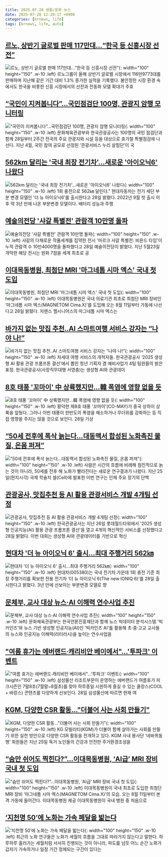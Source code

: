 ```yaml
---
title: 2025.07.28 생활/문화 뉴스
date: 2025-07-28 12:20:17 +0900
categories: [krnews, life]
tags: [krnews, life, auto]
---
```

## [르노, 상반기 글로벌 판매 117만대…“한국 등 신흥시장 선전”](https://n.news.naver.com/mnews/article/011/0004514233)

![르노, 상반기 글로벌 판매 117만대…“한국 등 신흥시장 선전”](https://mimgnews.pstatic.net/image/origin/011/2025/07/28/4514233.jpg?type=nf220_150){: width="100" height="150" .w-10 .left}
르노그룹이 올해 상반기 글로벌 시장에서 116만9773대를 판매하며 지난해 같은 기간 대비 1.3% 증가한 실적을 기록했다. 불안정한 시장 환경 속에서도 한국을 비롯한 신흥 시장에서의 선전과 전동화 모델 확대가 주효

## [“국민이 지켜봅니다”…국민점검단 100명, 관광지 암행 모니터링](https://n.news.naver.com/mnews/article/081/0003561409)

![“국민이 지켜봅니다”…국민점검단 100명, 관광지 암행 모니터링](https://mimgnews.pstatic.net/image/origin/081/2025/07/28/3561409.jpg?type=nf220_150){: width="100" height="150" .w-10 .left}
문화체육관광부와 한국관광공사는 100명의 국민 점검단과 함께 28일부터 2주간 전국의 주요 관광지와 시설 등을 대상으로 휴가철 특별점검에 나선다. 지난 4월, 국민 참여 공모로 선정된 ‘관광서비스 누리 살핌단’이 국

## [562km 달리는 '국내 최장 전기차'…새로운 '아이오닉6' 나왔다](https://n.news.naver.com/mnews/article/015/0005163427)

![562km 달리는 '국내 최장 전기차'…새로운 '아이오닉6' 나왔다](https://mimgnews.pstatic.net/image/origin/015/2025/07/28/5163427.jpg?type=nf220_150){: width="100" height="150" .w-10 .left}
1회 충전으로 562㎞ 달린다." 현대자동차는 전기 세단 부분 변경 모델인 '더 뉴 아이오닉6'를 출시한다고 28일 밝혔다. 2022년 9월 첫 출시 이후 약 3년 만에 나온 부분변경 모델이다. 배터리 성능과 주행

## [예술의전당 '샤갈 특별전' 관람객 10만명 돌파](https://n.news.naver.com/mnews/article/277/0005628852)

![예술의전당 '샤갈 특별전' 관람객 10만명 돌파](https://mimgnews.pstatic.net/image/origin/277/2025/07/28/5628852.jpg?type=nf220_150){: width="100" height="150" .w-10 .left}
샤갈의 다채로운 작품세계를 집약한 전시 '마르크 샤갈 특별전: 비욘드 타임'이 누적 관람객 수 10만4000명을 돌파했다고 28일 예술의전당이 밝혔다. 지난 5월23일 개막한 해당 전시는 원화 7점을 세계 최초로 공

## [이대목동병원, 최첨단 MRI '마그네톰 시마 엑스' 국내 첫 도입](https://n.news.naver.com/mnews/article/014/0005383255)

![이대목동병원, 최첨단 MRI '마그네톰 시마 엑스' 국내 첫 도입](https://mimgnews.pstatic.net/image/origin/014/2025/07/28/5383255.jpg?type=nf220_150){: width="100" height="150" .w-10 .left}
이대목동병원은 국내 의료기관 최초로 최첨단 MRI 장비인 ‘마그네톰 시마 엑스(MAGNETOM Cima.X)’를 도입해 오는 8월 11일부터 가동에 나선다고 28일 밝혔다. 지멘스 헬시니어스의 마그네톰 시마 엑스는

## [바가지 없는 맛집 추천..AI 스마트여행 서비스 강자는 “나야 나!”](https://n.news.naver.com/mnews/article/016/0002505707)

![바가지 없는 맛집 추천..AI 스마트여행 서비스 강자는 “나야 나!”](https://mimgnews.pstatic.net/image/origin/016/2025/07/28/2505707.jpg?type=nf220_150){: width="100" height="150" .w-10 .left}
차세대 여행 서비스의 개척자들. 한국관광공사 ‘2025 생성형 AI 활용 관광 프롬프톤 결선’에서 뽑힌 청년 기획자 겸 예비사업가 4팀 팀원들의 밝은 표정. 한국관광공사(사장직무대행 서영충)는 생성형 AI와 관광데이

## [8호 태풍 '꼬마이' 中 상륙했지만…韓 폭염에 영향 없을 듯](https://n.news.naver.com/mnews/article/421/0008396394)

![8호 태풍 '꼬마이' 中 상륙했지만…韓 폭염에 영향 없을 듯](https://mimgnews.pstatic.net/image/origin/421/2025/07/28/8396394.jpg?type=nf220_150){: width="100" height="150" .w-10 .left}
황덕현 제8호 태풍 '꼬마이'(CO-MAY)가 중국 상하이 상륙을 앞뒀다. 그러나 이번 태풍이 한반도의 폭염을 해소하거나 무더위를 강화하는 등 직접 영향을 주지는 않을 것으로 보인다. 28일 기상

## [“50세 전후에 폭삭 늙는다…대동맥서 합성된 노화촉진 물질, 온몸 퍼져”](https://n.news.naver.com/mnews/article/020/0003650803)

![“50세 전후에 폭삭 늙는다…대동맥서 합성된 노화촉진 물질, 온몸 퍼져”](https://mimgnews.pstatic.net/image/origin/020/2025/07/28/3650803.jpg?type=nf220_150){: width="100" height="150" .w-10 .left}
사람은 시간의 흐름에 비례해 점진적으로 늙는 것이 아니라, 50세를 전후 해 노화가 빨라진다는 새로운 연구결과가 나왔다. 지난 25일(현지시각) 국제 학술지 셀(Cell)에 발표한 이번 연구는 인체 주요 장기의 단백

## [관광공사, 맛집추천 등 AI 활용 관광서비스 개발 4개팀 선정](https://n.news.naver.com/mnews/article/001/0015532966)

![관광공사, 맛집추천 등 AI 활용 관광서비스 개발 4개팀 선정](https://mimgnews.pstatic.net/image/origin/001/2025/07/28/15532966.jpg?type=nf220_150){: width="100" height="150" .w-10 .left}
한국관광공사는 지난 26일 롯데월드타워에서 '2025 생성형 인공지능(AI) 활용 관광 프롬프톤 결선'을 열고 4개의 혁신적인 서비스를 선정했다고 28일 밝혔다. 이번 대회는 생성형 AI와 관광데이터를 기반으로 혁신

## [현대차 '더 뉴 아이오닉 6' 출시…최대 주행거리 562㎞](https://n.news.naver.com/mnews/article/018/0006075113)

![현대차 '더 뉴 아이오닉 6' 출시…최대 주행거리 562㎞](https://mimgnews.pstatic.net/image/origin/018/2025/07/28/6075113.jpg?type=nf220_150){: width="100" height="150" .w-10 .left}
현대차(005380)는 국내 전기차 가운데 1회 충전 기준 최장 주행거리를 확보한 전용 전기차 ‘더 뉴 아이오닉 6(The new IONIQ 6)’를 28일 출시한다고 밝혔다. 3년 만에 선보이는 부분변경 모델로 향

## [문체부, 교사 대상 뉴스·AI 이해력 연수사업 추진](https://n.news.naver.com/mnews/article/030/0003335775)

![문체부, 교사 대상 뉴스·AI 이해력 연수사업 추진](https://mimgnews.pstatic.net/image/origin/030/2025/07/28/3335775.jpg?type=nf220_150){: width="100" height="150" .w-10 .left}
문화체육관광부는 한국언론진흥재단과 함께 뉴스 빅데이터 분석시스템 '빅카인즈'와 뉴스 기반 생성형 인공지능(AI)인 '빅카인즈 AI'를 활용해 초·중·고교 교사들의 뉴스와 인공지능 이해력(리터러시)을 높이는 연수사업을

## ["여름 휴가는 에버랜드∙캐리비안 베이에서"...'투파크' 이벤트](https://n.news.naver.com/mnews/article/119/0002984299)

!["여름 휴가는 에버랜드∙캐리비안 베이에서"...'투파크' 이벤트](https://mimgnews.pstatic.net/image/origin/119/2025/07/28/2984299.jpg?type=nf220_150){: width="100" height="150" .w-10 .left}
삼성물산 리조트부문이 운영하는 에버랜드가 여름휴가 피크시즌인 7말8초(7월말~8월초)를 맞아 하루종일 시원하게 즐길 수 있는 쿨캉스(COOL + 바캉스) 콘텐츠를 다양하게 선보인다. 28일 삼성물산에 따르면 현재 여

## [KGM, 다양한 CSR 활동…"더불어 사는 사회 만들기"](https://n.news.naver.com/mnews/article/018/0006075260)

![KGM, 다양한 CSR 활동…"더불어 사는 사회 만들기"](https://mimgnews.pstatic.net/image/origin/018/2025/07/28/6075260.jpg?type=nf220_150){: width="100" height="150" .w-10 .left}
KG 모빌리티(KGM)가 더불어 함께 살아가는 사회를 만들기 위한 실천 방안으로 다양한 CSR 활동을 전개하고 있다. KGM 사내 봉사단 ‘네바퀴동행’ 회원들은 지난 25일 독거 노인들의 건강과 안전한 주거환경조성을

## [“숨만 쉬어도 찍힌다?”…이대목동병원, ‘AI급’ MRI 장비 국내 첫 도입](https://n.news.naver.com/mnews/article/022/0004055248)

![“숨만 쉬어도 찍힌다?”…이대목동병원, ‘AI급’ MRI 장비 국내 첫 도입](https://mimgnews.pstatic.net/image/origin/022/2025/07/28/4055248.jpg?type=nf220_150){: width="100" height="150" .w-10 .left}
이대목동병원이 국내 최초로 도입한 최첨단 MRI 장비 ‘마그네톰 시마 엑스(MAGNETOM Cima.X)’의 모습. 오는 8월 11일부터 본격 가동에 들어간다. 이대목동병원 제공 이대목동병원이 국내 병원 중 처음으로

## [‘지천명 50’에 노화는 가속 페달을 밟는다](https://n.news.naver.com/mnews/article/028/0002758228)

![‘지천명 50’에 노화는 가속 페달을 밟는다](https://mimgnews.pstatic.net/image/origin/028/2025/07/28/2758228.jpg?type=nf220_150){: width="100" height="150" .w-10 .left}
최근의 노화 연구들은 노화가 세월의 흐름을 그대로 따라가지 않는다고 말한다. 하루하루 흘러가는 세월처럼 서서히 진행되는 것이 아니라, 파도를 넘듯 어느 순간 노화가 갑자기 가속하거나 일정 기간 정체되는 구간이 있다는

